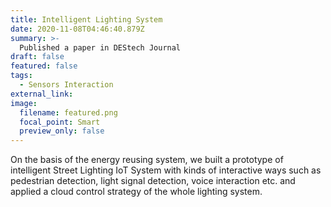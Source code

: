 ```yaml
---
title: Intelligent Lighting System
date: 2020-11-08T04:46:40.879Z
summary: >-
  Published a paper in DEStech Journal
draft: false
featured: false
tags:
  - Sensors Interaction
external_link:
image:
  filename: featured.png
  focal_point: Smart
  preview_only: false
---
```

On the basis of the energy reusing system, we built a prototype of intelligent Street Lighting IoT System with kinds of interactive ways such as pedestrian detection, light signal detection, voice interaction etc. and applied a cloud control strategy of the whole lighting system.